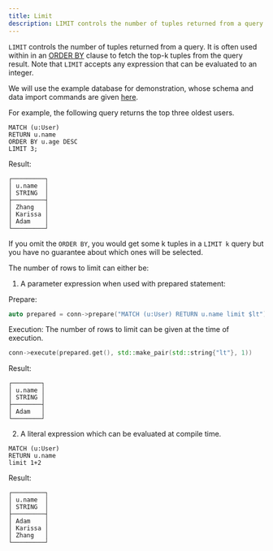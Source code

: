 ```yaml
---
title: Limit
description: LIMIT controls the number of tuples returned from a query.
---
```


`LIMIT` controls the number of tuples returned from a query. It is often used within in an [ORDER BY](/cypher/query-clauses/order-by)
clause to fetch the top-k tuples from the query result. Note that `LIMIT` accepts any expression that can be evaluated to an integer.

We will use the example database for demonstration, whose schema and data import commands are given [here](/cypher/query-clauses/example-database).

For example, the following query returns the top three oldest users.

```cypher
MATCH (u:User)
RETURN u.name
ORDER BY u.age DESC
LIMIT 3;
```
Result:
```
┌─────────┐
│ u.name  │
│ STRING  │
├─────────┤
│ Zhang   │
│ Karissa │
│ Adam    │
└─────────┘
```

If you omit the `ORDER BY`, you would get some k tuples in a `LIMIT k` query
but you have no guarantee about which ones will be selected.


The number of rows to limit can either be:
1. A parameter expression when used with prepared statement:

Prepare:
```c++
auto prepared = conn->prepare("MATCH (u:User) RETURN u.name limit $lt")
```
Execution:
The number of rows to limit can be given at the time of execution.
```c++
conn->execute(prepared.get(), std::make_pair(std::string{"lt"}, 1))
```

Result:
```
┌────────┐
│ u.name │
│ STRING │
├────────┤
│ Adam   │
└────────┘
```
2. A literal expression which can be evaluated at compile time.
```cypher
MATCH (u:User)
RETURN u.name
limit 1+2
```
Result:

```
┌─────────┐
│ u.name  │
│ STRING  │
├─────────┤
│ Adam    │
│ Karissa │
│ Zhang   │
└─────────┘
```

